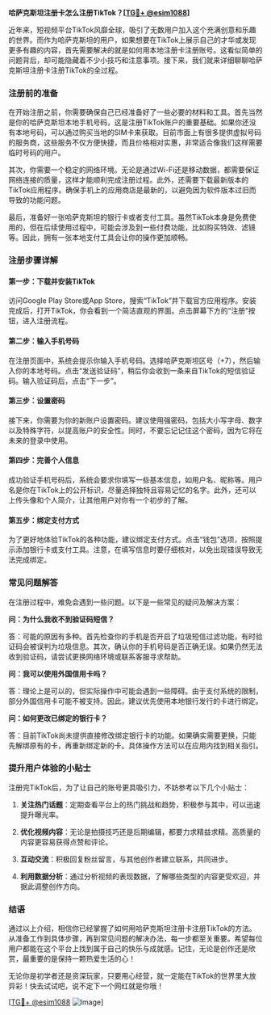**哈萨克斯坦注册卡怎么注册TikTok？[[TG💪+ @esim1088](https://t.me/s/esim1088)]**

近年来，短视频平台TikTok风靡全球，吸引了无数用户加入这个充满创意和乐趣的世界。而作为哈萨克斯坦的用户，如果想要在TikTok上展示自己的才华或发现更多有趣的内容，首先需要解决的就是如何用本地注册卡注册账号。这看似简单的问题背后，却可能隐藏着不少小技巧和注意事项。接下来，我们就来详细聊聊哈萨克斯坦注册卡注册TikTok的全过程。

### 注册前的准备

在开始注册之前，你需要确保自己已经准备好了一些必要的材料和工具。首先当然是你的哈萨克斯坦本地手机号码，这是注册TikTok账户的重要基础。如果你还没有本地号码，可以通过购买当地的SIM卡来获取。目前市面上有很多提供虚拟号码的服务商，这些服务不仅方便快捷，而且价格相对实惠，非常适合像我们这样需要临时号码的用户。

其次，你需要一个稳定的网络环境。无论是通过Wi-Fi还是移动数据，都需要保证网络连接的质量，这样才能顺利完成注册过程。此外，还需要下载最新版本的TikTok应用程序。确保手机上的应用商店是最新的，以避免因为软件版本过旧而导致的功能问题。

最后，准备好一张哈萨克斯坦的银行卡或者支付工具。虽然TikTok本身是免费使用的，但在后续使用过程中，可能会涉及到一些付费功能，比如购买特效、滤镜等。因此，拥有一张本地支付工具会让你的操作更加顺畅。

### 注册步骤详解

#### 第一步：下载并安装TikTok

访问Google Play Store或App Store，搜索“TikTok”并下载官方应用程序。安装完成后，打开TikTok，你会看到一个简洁直观的界面。点击屏幕下方的“注册”按钮，进入注册流程。

#### 第二步：输入手机号码

在注册页面中，系统会提示你输入手机号码。选择哈萨克斯坦区号（+7），然后输入你的本地号码。点击“发送验证码”，稍后你会收到一条来自TikTok的短信验证码。输入验证码后，点击“下一步”。

#### 第三步：设置密码

接下来，你需要为你的新账户设置密码。建议使用强密码，包括大小写字母、数字以及特殊字符，以提高账户的安全性。同时，不要忘记记住这个密码，因为它将在未来的登录中使用。

#### 第四步：完善个人信息

成功验证手机号码后，系统会要求你填写一些基本信息，如用户名、昵称等。用户名是你在TikTok上的公开标识，尽量选择独特且容易记忆的名字。此外，还可以上传头像和个人简介，让其他用户对你有一个初步的了解。

#### 第五步：绑定支付方式

为了更好地体验TikTok的各种功能，建议绑定支付方式。点击“钱包”选项，按照提示添加银行卡或支付工具。注意，在填写信息时要仔细核对，以免出现错误导致无法完成绑定。

### 常见问题解答

在注册过程中，难免会遇到一些问题。以下是一些常见的疑问及解决方案：

**问：为什么我收不到验证码短信？**

答：可能的原因有多种。首先检查你的手机是否开启了垃圾短信过滤功能，有时验证码会被误判为垃圾信息。其次，确认你的手机号码是否正确无误。如果仍然无法收到验证码，请尝试更换网络环境或联系客服寻求帮助。

**问：我可以使用外国信用卡吗？**

答：理论上是可以的，但实际操作中可能会遇到一些障碍。由于支付系统的限制，部分外国信用卡可能不被支持。因此，建议优先使用本地银行发行的卡进行绑定。

**问：如何更改已绑定的银行卡？**

答：目前TikTok尚未提供直接修改绑定银行卡的功能。如果确实需要更换，只能先解绑原有的卡，再重新绑定新的卡。具体操作方法可以在应用内找到相关指引。

### 提升用户体验的小贴士

注册完TikTok后，为了让自己的账号更具吸引力，不妨参考以下几个小贴士：

1. **关注热门话题**：定期查看平台上的热门挑战和趋势，积极参与其中，可以迅速提升曝光率。
   
2. **优化视频内容**：无论是拍摄技巧还是后期编辑，都要力求精益求精。高质量的内容更容易获得点赞和评论。

3. **互动交流**：积极回复粉丝留言，与其他创作者建立联系，共同进步。

4. **利用数据分析**：通过分析视频的表现数据，了解哪些类型的内容更受欢迎，并据此调整创作方向。

### 结语

通过以上介绍，相信你已经掌握了如何用哈萨克斯坦注册卡注册TikTok的方法。从准备工作到具体步骤，再到常见问题的解决办法，每一步都至关重要。希望每位用户都能在这个平台上找到属于自己的快乐与成就感。记住，无论是创作还是欣赏，最重要的是保持一颗热爱生活的心！

无论你是初学者还是资深玩家，只要用心经营，就一定能在TikTok的世界里大放异彩！快去试试吧，说不定下一个网红就是你哦！

[[TG💪+ @esim1088](https://t.me/s/esim1088) ![Image](https://i.postimg.cc/4NQfJmqS/Snipaste-2025-05-13-00-14-12.png)]